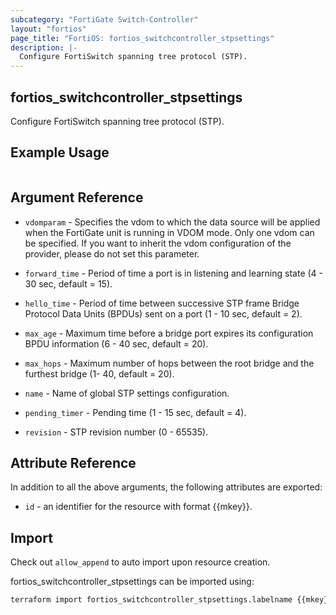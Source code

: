 ```yaml
---
subcategory: "FortiGate Switch-Controller"
layout: "fortios"
page_title: "FortiOS: fortios_switchcontroller_stpsettings"
description: |-
  Configure FortiSwitch spanning tree protocol (STP).
---
```


## fortios_switchcontroller_stpsettings
Configure FortiSwitch spanning tree protocol (STP).

## Example Usage

```hcl

```

## Argument Reference
* `vdomparam` - Specifies the vdom to which the data source will be applied when the FortiGate unit is running in VDOM mode. Only one vdom can be specified. If you want to inherit the vdom configuration of the provider, please do not set this parameter.

* `forward_time` - Period of time a port is in listening and learning state (4 - 30 sec, default = 15).
* `hello_time` - Period of time between successive STP frame Bridge Protocol Data Units (BPDUs) sent on a port (1 - 10 sec, default = 2).
* `max_age` - Maximum time before a bridge port expires its configuration BPDU information (6 - 40 sec, default = 20).
* `max_hops` - Maximum number of hops between the root bridge and the furthest bridge (1- 40, default = 20).
* `name` - Name of global STP settings configuration.
* `pending_timer` - Pending time (1 - 15 sec, default = 4).
* `revision` - STP revision number (0 - 65535).

## Attribute Reference

In addition to all the above arguments, the following attributes are exported:
* `id` - an identifier for the resource with format {{mkey}}.

## Import

Check out `allow_append` to auto import upon resource creation.

fortios_switchcontroller_stpsettings can be imported using:
```sh
terraform import fortios_switchcontroller_stpsettings.labelname {{mkey}}
```
